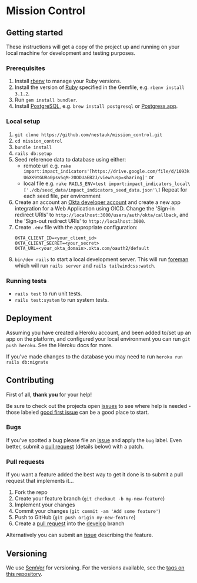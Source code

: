 # Mission Control

## Getting started

These instructions will get a copy of the project up and running on your local machine for development and testing purposes.

### Prerequisites

1. Install [rbenv](https://github.com/rbenv/rbenv) to manage your Ruby versions.
2. Install the version of [Ruby](https://www.ruby-lang.org) specified in the Gemfile, e.g. `rbenv install 3.1.2`.
3. Run `gem install bundler`.
4. Install [PostgreSQL](https://www.postgresql.org/), e.g. `brew install postgresql` or [Postgress.app](https://postgresapp.com/).

### Local setup

1. `git clone https://github.com/nestauk/mission_control.git`
2. `cd mission_control`
3. `bundle install`
4. `rails db:setup`
5. Seed reference data to database using either:
    - remote url e.g. `rake import:impact_indicators'[https://drive.google.com/file/d/1093kU6XK9tGURo0psv5qM-20ODUaEB2J/view?usp=sharing]'` or
    - local file e.g. `rake RAILS_ENV=test import:impact_indicators_local\['./db/seed_data/impact_indicators_seed_data.json'\]`
   Repeat for each seed file, per environment
6. Create an account an [Okta developer account](https://developer.okta.com/) and create a new app integration for a Web Application using OICD. Change the 'Sign-in redirect URIs' to `http://localhost:3000/users/auth/okta/callback`, and the 'Sign-out redirect URIs' to `http://localhost:3000`.
7. Create `.env` file with the appropriate configuration:
   ```env
   OKTA_CLIENT_ID=<your_client_id>
   OKTA_CLIENT_SECRET=<your_secret>
   OKTA_URL=<your_okta_domain>.okta.com/oauth2/default
   ```
8. `bin/dev rails` to start a local development server. This will run [foreman](https://github.com/ddollar/foreman) which will run `rails server` and `rails tailwindcss:watch`.

### Running tests

- `rails test` to run unit tests.
- `rails test:system` to run system tests.

## Deployment

Assuming you have created a Heroku account, and been added to/set up an app on the platform, and configured your local environment you can run `git push heroku`. See the Heroku docs for more.

If you've made changes to the database you may need to run `heroku run rails db:migrate`

## Contributing

First of all, **thank you** for your help!

Be sure to check out the projects open [issues](https://github.com/nestauk/mission_control/issues) to see where help is needed - those labeled [good first issue](https://github.com/nestauk/mission_control/issues?q=is%3Aopen+is%3Aissue+label%3A%22good+first+issue%22) can be a good place to start.

### Bugs

If you've spotted a bug please file an [issue](https://github.com/nestauk/mission_control/issues) and apply the `bug` label. Even better, submit a [pull request](https://github.com/nestauk/mission_control/pulls) (details below) with a patch.

### Pull requests

If you want a feature added the best way to get it done is to submit a pull request that implements it...

1. Fork the repo
2. Create your feature branch (`git checkout -b my-new-feature`)
3. Implement your changes
4. Commit your changes (`git commit -am 'Add some feature'`)
5. Push to GitHub (`git push origin my-new-feature`)
6. Create a [pull request](https://github.com/nestauk/mission_control/compare/develop...my-new-feature) into the [develop](https://github.com/nestauk/mission_control/tree/develop) branch

Alternatively you can submit an [issue](https://github.com/nestauk/mission_control/issues) describing the feature.

## Versioning

We use [SemVer](http://semver.org/) for versioning. For the versions available, see the [tags on this repository](https://github.com/nestauk/mission_control/tags).
